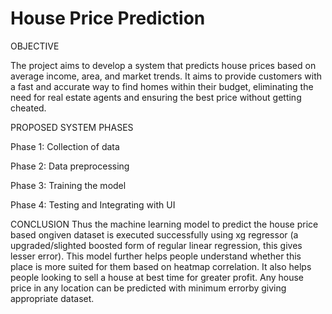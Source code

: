 #  House Price Prediction

OBJECTIVE  

The project aims to develop a system that predicts house prices based on average income, area, and market trends. It aims to provide customers with a fast and accurate way to find homes within their budget, eliminating the need for real estate agents and ensuring the best price without getting cheated.


PROPOSED SYSTEM PHASES

Phase 1: Collection of data
 
Phase 2: Data preprocessing
 
Phase 3: Training the model
 
Phase 4: Testing and Integrating with UI


 CONCLUSION
Thus the machine learning model to predict the house price based ongiven dataset is executed successfully using xg regressor (a upgraded/slighted boosted form of regular linear regression, this gives lesser error). This model further helps people understand whether this place is more suited for them based on heatmap correlation. It also helps people looking to sell a house at best time for greater profit. Any house price in any location can be predicted with minimum errorby giving appropriate dataset.
